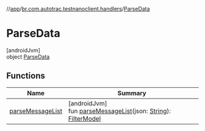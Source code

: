 //[app](../../../index.md)/[br.com.autotrac.testnanoclient.handlers](../index.md)/[ParseData](index.md)

# ParseData

[androidJvm]\
object [ParseData](index.md)

## Functions

| Name | Summary |
|---|---|
| [parseMessageList](parse-message-list.md) | [androidJvm]<br>fun [parseMessageList](parse-message-list.md)(json: [String](https://kotlinlang.org/api/latest/jvm/stdlib/kotlin/-string/index.html)): [FilterModel](../../br.com.autotrac.testnanoclient.dataRemote/-filter-model/index.md) |
